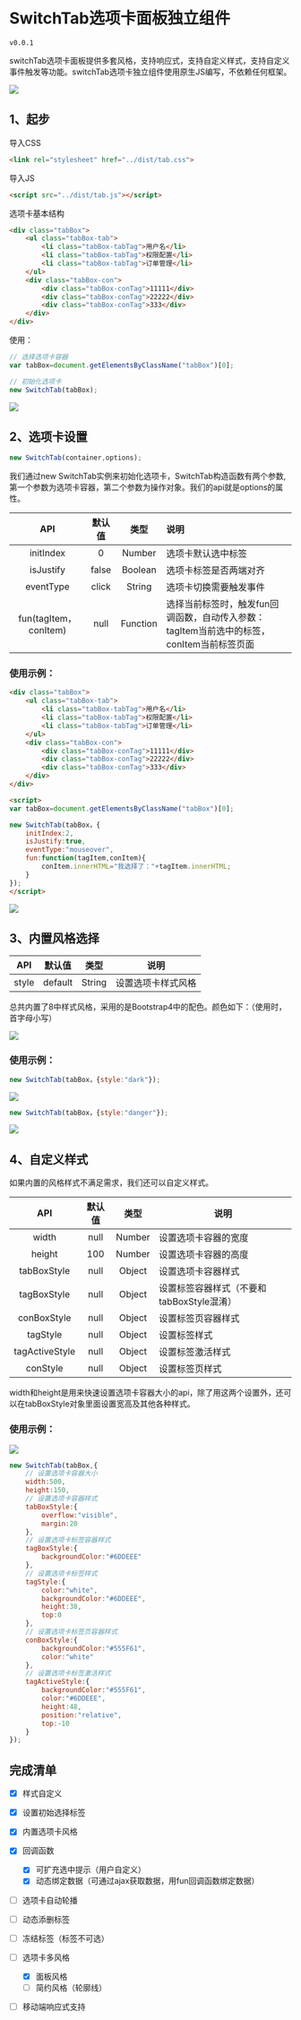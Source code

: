 # SwitchTab选项卡面板独立组件

`v0.0.1`

switchTab选项卡面板提供多套风格，支持响应式，支持自定义样式，支持自定义事件触发等功能。switchTab选项卡独立组件使用原生JS编写，不依赖任何框架。

![](src/img/7.png)

## 1、起步

导入CSS

```html
<link rel="stylesheet" href="../dist/tab.css">
```

导入JS

```html
<script src="../dist/tab.js"></script>
```

选项卡基本结构

```html
<div class="tabBox">
    <ul class="tabBox-tab">
        <li class="tabBox-tabTag">用户名</li>
        <li class="tabBox-tabTag">权限配置</li>
        <li class="tabBox-tabTag">订单管理</li>
    </ul>
    <div class="tabBox-con">
        <div class="tabBox-conTag">11111</div>
        <div class="tabBox-conTag">22222</div>
        <div class="tabBox-conTag">333</div>
    </div>
</div>
```

使用：

```javascript
// 选择选项卡容器
var tabBox=document.getElementsByClassName("tabBox")[0];

// 初始化选项卡
new SwitchTab(tabBox);
```

![](src/img/1.png)

## 2、选项卡设置

```javascript
new SwitchTab(container,options);
```

我们通过new SwitchTab实例来初始化选项卡，SwitchTab构造函数有两个参数,第一个参数为选项卡容器，第二个参数为操作对象。我们的api就是options的属性。

|          API          | 默认值 |   类型   | 说明                                                         |
| :-------------------: | :----: | :------: | :----------------------------------------------------------- |
|       initIndex       |   0    |  Number  | 选项卡默认选中标签                                           |
|       isJustify       | false  | Boolean  | 选项卡标签是否两端对齐                                       |
|       eventType       | click  |  String  | 选项卡切换需要触发事件                                       |
| fun(tagItem，conItem) |  null  | Function | 选择当前标签时，触发fun回调函数，自动传入参数：tagItem当前选中的标签，conItem当前标签页面 |

### 使用示例：

```html
<div class="tabBox">
    <ul class="tabBox-tab">
        <li class="tabBox-tabTag">用户名</li>
        <li class="tabBox-tabTag">权限配置</li>
        <li class="tabBox-tabTag">订单管理</li>
    </ul>
    <div class="tabBox-con">
        <div class="tabBox-conTag">11111</div>
        <div class="tabBox-conTag">22222</div>
        <div class="tabBox-conTag">333</div>
    </div>
</div>

<script>
var tabBox=document.getElementsByClassName("tabBox")[0];

new SwitchTab(tabBox，{
	initIndex:2,
    isJustify:true,
	eventType:"mouseover",
    fun:function(tagItem,conItem){
    	conItem.innerHTML="我选择了："+tagItem.innerHTML;
	}        
});
</script>
```

![](src/img/2.gif)

## 3、内置风格选择

|  API  | 默认值  |  类型  |        说明        |
| :---: | :-----: | :----: | :----------------: |
| style | default | String | 设置选项卡样式风格 |

总共内置了8中样式风格，采用的是Bootstrap4中的配色。颜色如下：（使用时，首字母小写）

![](src/img/3.png)

### 使用示例：

```javascript
new SwitchTab(tabBox，{style:"dark"});
```

![](src/img/4.png)

```javascript
new SwitchTab(tabBox，{style:"danger"});
```

![](src/img/5.png)

## 4、自定义样式

如果内置的风格样式不满足需求，我们还可以自定义样式。

|      API       | 默认值 |  类型  | 说明                                      |
| :------------: | :----: | :----: | ----------------------------------------- |
|     width      |  null  | Number | 设置选项卡容器的宽度                      |
|     height     |  100   | Number | 设置选项卡容器的高度                      |
|  tabBoxStyle   |  null  | Object | 设置选项卡容器样式                        |
|  tagBoxStyle   |  null  | Object | 设置标签容器样式（不要和tabBoxStyle混淆） |
|  conBoxStyle   |  null  | Object | 设置标签页容器样式                        |
|    tagStyle    |  null  | Object | 设置标签样式                              |
| tagActiveStyle |  null  | Object | 设置标签激活样式                          |
|    conStyle    |  null  | Object | 设置标签页样式                            |

width和height是用来快速设置选项卡容器大小的api，除了用这两个设置外，还可以在tabBoxStyle对象里面设置宽高及其他各种样式。

### 使用示例：

![](src/img/6.png)

```javascript
new SwitchTab(tabBox,{
    // 设置选项卡容器大小
	width:500,
	height:150,
    // 设置选项卡容器样式
	tabBoxStyle:{
		overflow:"visible",
		margin:20
	},
    // 设置选项卡标签容器样式
	tagBoxStyle:{
		backgroundColor:"#6DDEEE"
	},
    // 设置选项卡标签样式
	tagStyle:{
		color:"white",
		backgroundColor:"#6DDEEE",
		height:38,
		top:0
	},
    // 设置选项卡标签页容器样式
	conBoxStyle:{
		backgroundColor:"#555F61",
		color:"white"
	},
    // 设置选项卡标签激活样式
	tagActiveStyle:{
		backgroundColor:"#555F61",
		color:"#6DDEEE",
		height:48,
		position:"relative",
		top:-10
	}
});
```

## 完成清单

- [x] 样式自定义

- [x] 设置初始选择标签

- [x] 内置选项卡风格

- [x] 回调函数

  - [x] 可扩充选中提示（用户自定义）
  - [x] 动态绑定数据（可通过ajax获取数据，用fun回调函数绑定数据）

- [ ] 选项卡自动轮播

- [ ] 动态添删标签

- [ ] 冻结标签（标签不可选）

- [ ] 选项卡多风格

  - [x] 面板风格
  - [ ] 简约风格（轮廓线）

- [ ] 移动端响应式支持


